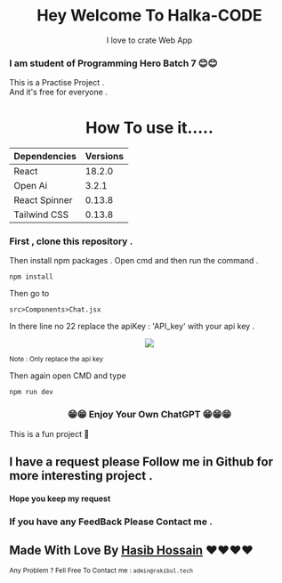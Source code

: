 <h1 align="center">Hey Welcome To Halka-CODE</h1>
<p align="center">I love to crate Web App</p>

### I am student of Programming Hero Batch 7 😊😊 

This is a  Practise Project .   
And it's free for everyone . 

<h1 align="center">How To use it.....</h1>

| Dependencies | Versions |  
|------------|------------| 
| React | 18.2.0 | 
|Open  Ai | 3.2.1 | 
| React Spinner | 0.13.8 | 
| Tailwind CSS | 0.13.8 | 

### First , clone this repository .   
Then install npm packages . Open cmd and then run the command . 

``` 
npm install 
```
Then go to  

 ``` src>Components>Chat.jsx ``` 

 In there line no 22 replace the apiKey : 'API_key' with your api key .   
 <p align='center'><img src='./public/code.png'></p>
 <small>Note : Only replace the api key </small>

Then  again open CMD and type 
```
npm run dev 
```
<h3 align='center'>😁😁 Enjoy Your Own ChatGPT 😁😁😁</h3>

<p>This is a fun project 🥲 </p>

## I have a request please Follow me in Github for more interesting project  . 
#### Hope you keep my request 

### If you have any FeedBack Please Contact me . 

<h2>Made With Love By <a href='https://github.com/CodeWithHasib'>Hasib Hossain</a> ❤️❤️❤️❤️ </h2>
  
<small>Any Problem ? Fell Free To Contact me : ```admin@rakibul.tech```</small>

<!-- [Image Description](./public/code.png) -->
